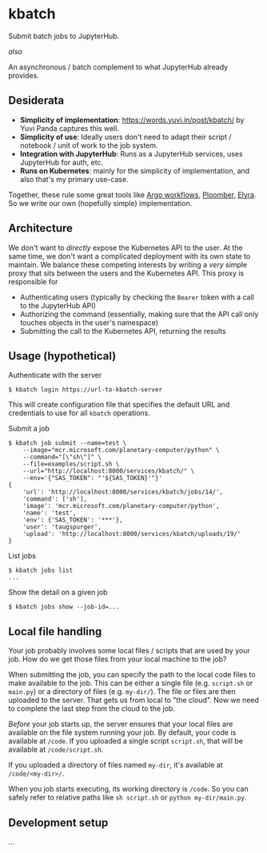 # kbatch

Submit batch jobs to JupyterHub.

*also*

An asynchronous / batch complement to what JupyterHub already provides.

## Desiderata

- **Simplicity of implementation**: https://words.yuvi.in/post/kbatch/ by Yuvi Panda captures this well.
- **Simplicity of use**: Ideally users don't need to adapt their script / notebook / unit of work to the job system.
- **Integration with JupyterHub**: Runs as a JupyterHub services, uses JupyterHub for auth, etc.
- **Runs on Kubernetes**: mainly for the simplicity of implementation, and also that's my primary use-case.

Together, these rule some great tools like [Argo workflows](https://argoproj.github.io/workflows), [Ploomber](https://github.com/ploomber/ploomber), [Elyra](https://github.com/elyra-ai/elyra). So we write our own (hopefully simple) implementation.

## Architecture

We don't want to *directly* expose the Kubernetes API to the user. At the same time, we don't want a complicated deployment with its own state to maintain. We balance these competing interests by writing a *very* simple proxy that sits between the users and the Kubernetes API. This proxy is responsible for

- Authenticating users (typically by checking the `Bearer` token with a call to the JupyterHub API)
- Authorizing the command (essentially, making sure that the API call only touches objects in the user's namespace)
- Submitting the call to the Kubernetes API, returning the results

## Usage (hypothetical)

Authenticate with the server

```
$ kbatch login https://url-to-kbatch-server
```

This will create configuration file that specifies the default URL and credentials to use for all `kbatch` operations.

Submit a job

```console
$ kbatch job submit --name=test \
    --image="mcr.microsoft.com/planetary-computer/python" \
    --command="[\"sh\"]" \
    --file=examples/script.sh \
    --url="http://localhost:8000/services/kbatch/" \
    --env='{"SAS_TOKEN": "'${SAS_TOKEN}'"}'
{
    'url': 'http://localhost:8000/services/kbatch/jobs/14/',
    'command': ['sh'],
    'image': 'mcr.microsoft.com/planetary-computer/python',
    'name': 'test',
    'env': {'SAS_TOKEN': '***'},
    'user': 'taugspurger',
    'upload': 'http://localhost:8000/services/kbatch/uploads/19/'
}
```

List jobs

```
$ kbatch jobs list
...
```

Show the detail on a given job

```
$ kbatch jobs show --job-id=...
```

## Local file handling

Your job probably involves some local files / scripts that are used by your job. How do we get those files from your local machine to the job?

When submitting the job, you can specify the path to the local code files to make available to the job. This can be either a single file (e.g. `script.sh` or `main.py`) or a directory of files (e.g. `my-dir/`). The file or files are then uploaded to the server. That gets us from local to "the cloud". Now we need to complete the last step from the cloud to the job.

*Before* your job starts up, the server ensures that your local files are available on the file system running your job. By default, your code is available at `/code`. If you uploaded a single script `script.sh`, that will be available at `/code/script.sh`.

If you uploaded a directory of files named `my-dir`, it's available at `/code/<my-dir>/`.

When you job starts executing, its working directory is `/code`. So you can safely refer to relative paths like `sh script.sh` or `python my-dir/main.py`.

## Development setup

...